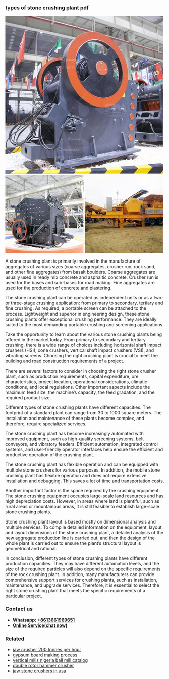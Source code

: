 <h3>types of stone crushing plant pdf</h3><img src='1706767321.jpg' alt=''><p>A stone crushing plant is primarily involved in the manufacture of aggregates of various sizes (coarse aggregates, crusher run, rock sand, and other fine aggregates) from basalt boulders. Coarse aggregates are usually used in ready mix concrete and asphaltic concrete. Crusher run is used for the bases and sub-bases for road making. Fine aggregates are used for the production of concrete and plastering.</p><p>The stone crushing plant can be operated as independent units or as a two- or three-stage crushing application: from primary to secondary, tertiary and fine crushing. As required, a portable screen can be attached to the process. Lightweight and superior in engineering design, these stone crushing plants offer exceptional crushing performance. They are ideally suited to the most demanding portable crushing and screening applications.</p><p>Take the opportunity to learn about the various stone crushing plants being offered in the market today. From primary to secondary and tertiary crushing, there is a wide range of choices including horizontal shaft impact crushers (HSI), cone crushers, vertical shaft impact crushers (VSI), and vibrating screens. Choosing the right crushing plant is crucial to meet the building and road construction requirements of a project.</p><p>There are several factors to consider in choosing the right stone crusher plant, such as production requirements, capital expenditure, ore characteristics, project location, operational considerations, climatic conditions, and local regulations. Other important aspects include the maximum feed size, the machine’s capacity, the feed gradation, and the required product size.</p><p>Different types of stone crushing plants have different capacities. The footprint of a standard plant can range from 30 to 1000 square meters. The installation and maintenance of these plants become complex, and therefore, require specialized services.</p><p>The stone crushing plant has become increasingly automated with improved equipment, such as high-quality screening systems, belt conveyors, and vibratory feeders. Efficient automation, integrated control systems, and user-friendly operator interfaces help ensure the efficient and productive operation of the crushing plant.</p><p>The stone crushing plant has flexible operation and can be equipped with multiple stone crushers for various purposes. In addition, the mobile stone crushing plant has flexible operation and does not require extensive installation and debugging. This saves a lot of time and transportation costs.</p><p>Another important factor is the space required by the crushing equipment. The stone crushing equipment occupies large-scale land resources and has high depreciation costs. However, in areas where land is plentiful, such as rural areas or mountainous areas, it is still feasible to establish large-scale stone crushing plants.</p><p>Stone crushing plant layout is based mostly on dimensional analysis and multiple services. To compile detailed information on the equipment, layout, and layout dimensions of the stone crushing plant, a detailed analysis of the new aggregate production line is carried out, and then the design of the whole plant is carried out to ensure the plant’s structural layout is geometrical and rational.</p><p>In conclusion, different types of stone crushing plants have different production capacities. They may have different automation levels, and the size of the required particles will also depend on the specific requirements of the rock crushing plant. In addition, many manufacturers can provide comprehensive support services for crushing plants, such as installation, maintenance, and upgrade services. Therefore, it is essential to select the right stone crushing plant that meets the specific requirements of a particular project.</p><h3>Contact us</h3><ul><li><strong>Whatsapp:&nbsp;<a href="https://wa.me/8613661969651">+8613661969651</a></strong></li><li><a href="https://swt.shibang-china.com/?git&amp;zhl&amp;types of stone crushing plant pdf"><strong>Online Service(chat now)</strong></a></li></ul><h3>Related</h3><ul><li><a href='jaw crusher 200 tonnes per hour.md'>jaw crusher 200 tonnes per hour</a></li><li><a href='gypsum board making process.md'>gypsum board making process</a></li><li><a href='vertical mills nigeria ball mill catalog.md'>vertical mills nigeria ball mill catalog</a></li><li><a href='double rotor hammer crusher.md'>double rotor hammer crusher</a></li><li><a href='jaw stone crushers in usa.md'>jaw stone crushers in usa</a></li></ul>